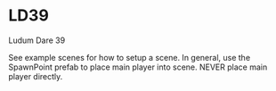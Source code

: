 # LD39
Ludum Dare 39

See example scenes for how to setup a scene.  In general, use the SpawnPoint prefab to place main player into scene.  NEVER place main player directly.
